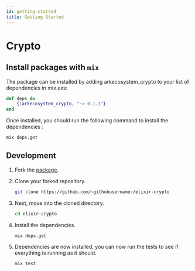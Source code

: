 ```yaml
---
id: getting-started
title: Getting Started
---
```


# Crypto

## Install packages with `mix`

The package can be installed by adding arkecosystem\_crypto to your list of dependencies in mix.exs:

```elixir
def deps do
    {:arkecosystem_crypto, "~> 0.1.1"}
end
```

Once installed, you should run the following command to install the dependencies :

```bash
mix deps.get
```

## Development

1. Fork the [package](https://github.com/ARKEcosystem/elixir-crypto).
2. Clone your forked repository.

   ```bash
   git clone https://github.com/<githubusername>/elixir-crypto
   ```

3. Next, move into the cloned directory.

   ```bash
   cd elixir-crypto
   ```

4. Install the dependencies.

   ```bash
   mix deps.get
   ```

5. Dependencies are now installed, you can now run the tests to see if everything is running as it should.

   ```bash
   mix test
   ```

